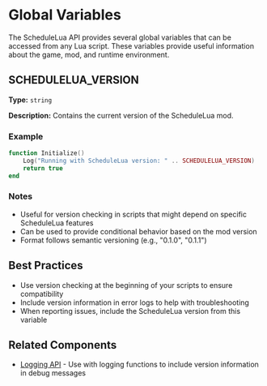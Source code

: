 # Global Variables

The ScheduleLua API provides several global variables that can be accessed from any Lua script. These variables provide useful information about the game, mod, and runtime environment.

## SCHEDULELUA_VERSION

**Type:** `string`

**Description:** Contains the current version of the ScheduleLua mod.

### Example

```lua
function Initialize()
    Log("Running with ScheduleLua version: " .. SCHEDULELUA_VERSION)
    return true
end
```

### Notes

- Useful for version checking in scripts that might depend on specific ScheduleLua features
- Can be used to provide conditional behavior based on the mod version
- Format follows semantic versioning (e.g., "0.1.0", "0.1.1")

## Best Practices

- Use version checking at the beginning of your scripts to ensure compatibility
- Include version information in error logs to help with troubleshooting
- When reporting issues, include the ScheduleLua version from this variable

## Related Components

- [Logging API](./logging.md) - Use with logging functions to include version information in debug messages 
